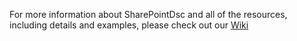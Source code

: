 For more information about SharePointDsc and all of the resources,
including details and examples, please check out our
[Wiki](https://github.com/dsccommunity/SharePointDsc/wiki)
